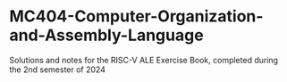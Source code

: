# MC404-Computer-Organization-and-Assembly-Language
Solutions and notes for the RISC-V ALE Exercise Book, completed during the 2nd semester of 2024
